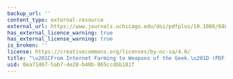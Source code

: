```yaml
---
backup_url: ''
content_type: external-resource
external_url: https://www.journals.uchicago.edu/doi/pdfplus/10.1086/688697
has_external_licence_warning: true
has_external_license_warning: true
is_broken: ''
license: https://creativecommons.org/licenses/by-nc-sa/4.0/
title: "\u201CFrom Internet Farming to Weapons of the Geek.\u201D (PDF)"
uid: 0ea71467-5ab7-4e28-b40b-865ccdbb181f
---
```


